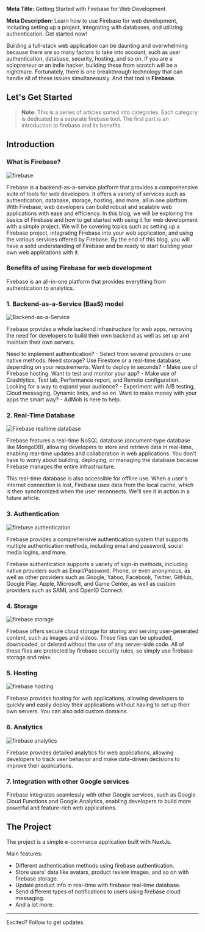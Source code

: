 **Meta Title:** Getting Started with Firebase for Web Development

**Meta Description:** Learn how to use Firebase for web development, including setting up a project, integrating with databases, and utilizing authentication. Get started now!

Building a full-stack web application can be daunting and overwhelming because there are so many factors to take into account, such as user authentication, database, security, hosting, and so on. If you are a solopreneur or an indie hacker, building these from scratch will be a nightmare. Fortunately, there is one breakthrough technology that can handle all of these issues simultaneously. And that tool is **Firebase**.

## Let's Get Started

> **Note:** This is a series of articles sorted into categories. Each category is dedicated to a separate firebase tool. The first part is an introduction to firebase and its benefits.

## Introduction

### What is Firebase?

![firebase](https://i.imgur.com/13iYUuB.png)

Firebase is a backend-as-a-service platform that provides a comprehensive suite of tools for web developers. It offers a variety of services such as authentication, database, storage, hosting, and more, all in one platform. With Firebase, web developers can build robust and scalable web applications with ease and efficiency. In this blog, we will be exploring the basics of Firebase and how to get started with using it for web development with a simple project. We will be covering topics such as setting up a Firebase project, integrating Firebase into your web application, and using the various services offered by Firebase. By the end of this blog, you will have a solid understanding of Firebase and be ready to start building your own web applications with it.

### Benefits of using Firebase for web development

Firebase is an all-in-one platform that provides everything from authentication to analytics.

### 1.  Backend-as-a-Service (BaaS) model

![Backend-as-a-Service](https://i.imgur.com/jnH60w3.png)

Firebase provides a whole backend infrastructure for web apps, removing the need for developers to build their own backend as well as set up and maintain their own servers.

Need to implement authentication? - Select from several providers or use native methods.
Need storage? Use Firestore or a real-time database, depending on your requirements.
Want to deploy in seconds? - Make use of Firebase hosting.
Want to test and monitor your app? - Make use of Crashlytics, Test lab, Performance report, and Remote configuration.
Looking for a way to expand your audience? - Experiment with A/B testing, Cloud messaging, Dynamic links, and so on.
Want to make money with your apps the smart way? - AdMob is here to help.

### 2.  Real-Time Database

![Firebase realtime database](https://i.imgur.com/FTQBJ76.png)

Firebase features a real-time NoSQL database (document-type database like MongoDB), allowing developers to store and retrieve data in real-time, enabling real-time updates and collaboration in web applications. You don't have to worry about building, deploying, or managing the database because Firebase manages the entire infrastructure.

This real-time database is also accessible for offline use. When a user's internet connection is lost, Firebase uses data from the local cache, which is then synchronized when the user reconnects. We'll see it in action in a future article.
 
### 3.  Authentication

![firebase authentication](https://i.imgur.com/lJQUGOi.png)

Firebase provides a comprehensive authentication system that supports multiple authentication methods, including email and password, social media logins, and more.

Firebase authentication supports a variety of sign-in methods, including native providers such as Email/Password, Phone, or even anonymous, as well as other providers such as Google, Yahoo, Facebook, Twitter, GitHub, Google Play, Apple, Microsoft, and Game Center, as well as custom providers such as SAML and OpenID Connect.

### 4.  Storage

![firebase storage](https://i.imgur.com/dxdpzmG.png)

Firebase offers secure cloud storage for storing and serving user-generated content, such as images and videos. These files can be uploaded, downloaded, or deleted without the use of any server-side code. All of these files are protected by firebase security rules, so simply use firebase storage and relax.

### 5.  Hosting

![firebase hosting](https://i.imgur.com/YEHUvHh.png)

Firebase provides hosting for web applications, allowing developers to quickly and easily deploy their applications without having to set up their own servers. You can also add custom domains.
 
### 6.  Analytics

![firebase analytics](https://i.imgur.com/O6AffKA.png)

Firebase provides detailed analytics for web applications, allowing developers to track user behavior and make data-driven decisions to improve their applications.

### 7.  Integration with other Google services

Firebase integrates seamlessly with other Google services, such as Google Cloud Functions and Google Analytics, enabling developers to build more powerful and feature-rich web applications.

## The Project

The project is a simple e-commerce application built with NextJs.

Main features:

- Different authentication methods using firebase authentication.
- Store users' data like avatars, product review images, and so on with firebase storage.
- Update product info in real-time with firebase real-time database.
- Send different types of notifications to users using firebase cloud messaging.
- And a lot more.

---

Excited? Follow to get updates.